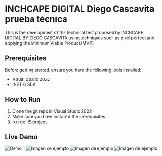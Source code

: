 # INCHCAPE DIGITAL Diego Cascavita prueba técnica

This is the development of the technical test proposed by INCHCAPE DIGITAL BY DIEGO CASCAVITA
using techniques such as pixel perfect and applying the Minimum Viable Product.(MVP)

## Prerequisites

Before getting started, ensure you have the following tools installed:

- Visual Studio 2022
- .NET 6 SDK

## How to Run

1. Clone the git repo in Visual Studio 2022
2. Make sure you have installed the prerequisites
3. run de IIS project

## Live Demo

![Demo 1](https://raw.githubusercontent.com/DiegoCascavita/INCHCAPE-DIGITAL-Diego-Cascavita/master/INCHCAPE%20DIGITAL%20Diego%20Cascavita/wwwroot/assets/demo-1.png?token=GHSAT0AAAAAAB567IMHPMLWC3XKVK7CKIG4ZGSNAIA)
![Imagen de ejemplo](https://raw.githubusercontent.com/DiegoCascavita/INCHCAPE-DIGITAL-Diego-Cascavita/master/INCHCAPE%20DIGITAL%20Diego%20Cascavita/wwwroot/assets/demo-2.png?token=GHSAT0AAAAAAB567IMHI42PBENL7MACR6YOZGSNM2A)
![Imagen de ejemplo](https://raw.githubusercontent.com/DiegoCascavita/INCHCAPE-DIGITAL-Diego-Cascavita/master/INCHCAPE%20DIGITAL%20Diego%20Cascavita/wwwroot/assets/demo-3.png?token=GHSAT0AAAAAAB567IMGJRZGU73UYT4MS55SZGSNNPQ)
![Imagen de ejemplo](https://raw.githubusercontent.com/DiegoCascavita/INCHCAPE-DIGITAL-Diego-Cascavita/master/INCHCAPE%20DIGITAL%20Diego%20Cascavita/wwwroot/assets/demo-4.png?token=GHSAT0AAAAAAB567IMGUFSAYP3E2RJWXZVYZGSNOBQ)
